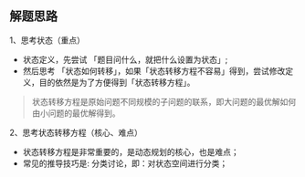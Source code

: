 ## 解题思路

1、思考状态（重点）
* 状态定义，先尝试 「题目问什么，就把什么设置为状态」;
* 然后思考 「状态如何转移」，如果「状态转移方程不容易」得到，尝试修改定义，目的依然是为了方便得到「状态转移方程」。

> 状态转移方程是原始问题不同规模的子问题的联系，即大问题的最优解如何由小问题的最优解得到。

2、思考状态转移方程（核心、难点）

* 状态转移方程是非常重要的，是动态规划的核心，也是难点；
* 常见的推导技巧是: 分类讨论，即：对状态空间进行分类；
